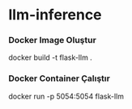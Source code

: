 # llm-inference

### Docker Image Oluştur
docker build -t flask-llm .

### Docker Container Çalıştır
docker run -p 5054:5054 flask-llm